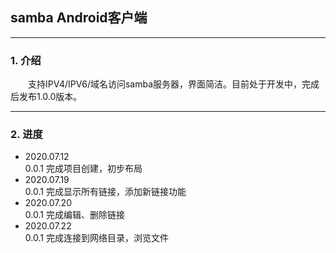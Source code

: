 ## samba Android客户端
---

### 1. 介绍 

&emsp;&emsp;支持IPV4/IPV6/域名访问samba服务器，界面简洁。目前处于开发中，完成后发布1.0.0版本。


---
### 2. 进度

+ 2020.07.12  
    0.0.1 完成项目创建，初步布局
+ 2020.07.19  
    0.0.1 完成显示所有链接，添加新链接功能
+ 2020.07.20  
    0.0.1 完成编辑、删除链接
+ 2020.07.22  
    0.0.1 完成连接到网络目录，浏览文件

